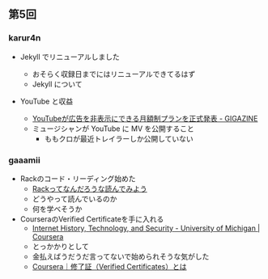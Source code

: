 ## 第5回

### karur4n
- Jekyll でリニューアルしました
  - おそらく収録日までにはリニューアルできてるはず
  - Jekyll について

- YouTube と収益
  - [YouTubeが広告を非表示にできる月額制プランを正式発表 - GIGAZINE](http://gigazine.net/news/20150409-youtube-paid-subscription/)
  - ミュージシャンが YouTube に MV を公開すること
    - ももクロが最近トレイラーしか公開していない

### gaaamii
- Rackのコード・リーディング始めた
  - [Rackってなんだろうな読んでみよう](http://shgam.hatenadiary.jp/entry/2015/04/11/143925)
  - どうやって読んでいるのか
  - 何を学べそうか
- CourseraのVerified Certificateを手に入れる
  - <a href="https://www.coursera.org/learn/internet-history" title="Internet History, Technology, and Security - University of Michigan | Coursera">Internet History, Technology, and Security - University of Michigan | Coursera</a>
  - とっかかりとして
  - 金払えばうだうだ言ってないで始められそうな気がした
  - [Coursera｜修了証（Verified Certificates）とは](http://moocs.blog.jp/archives/coursera-verified-certificate.html)
